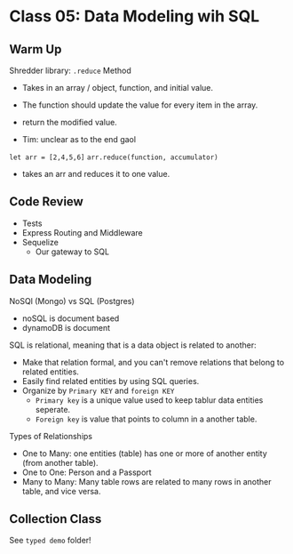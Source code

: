 # Class 05: Data Modeling wih SQL

## Warm Up

Shredder library: `.reduce` Method

* Takes in an array / object, function, and initial value.
* The function should update the value for every item in the array.
* return the modified value.

* Tim: unclear as to the end gaol

`let arr = [2,4,5,6]`
`arr.reduce(function, accumulator)`

* takes an arr and reduces it to one value.


## Code Review

* Tests
* Express Routing and Middleware
* Sequelize
  * Our gateway to SQL

## Data Modeling

NoSQl (Mongo) vs SQL (Postgres)

* noSQL is document based
* dynamoDB is document

SQL is relational, meaning that is a data object is related to another:

* Make that relation formal, and you can't remove relations that belong to related entities.
* Easily find related entities by using SQL queries.
* Organize by `Primary KEY` and `foreign KEY`
  * `Primary key` is a unique value used to keep tablur data entities seperate.
  * `Foreign key` is value that points to column in a another table.

Types of Relationships

* One to Many: one entities (table) has one or more of another entity (from another table).
* One to One: Person and a Passport
* Many to Many: Many table rows are related to many rows in another table, and vice versa.

## Collection Class

See `typed demo` folder!
